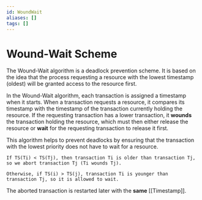 ```yaml
---
id: WoundWait
aliases: []
tags: []
---
```


# Wound-Wait Scheme

The Wound-Wait algorithm is a deadlock prevention scheme. It is based on the idea that the process requesting a resource with the lowest timestamp (oldest) will be granted access to the resource first.

In the Wound-Wait algorithm, each transaction is assigned a timestamp when it starts. When a transaction requests a resource, it compares its timestamp with the timestamp of the transaction currently holding the resource. If the requesting transaction has a lower transaction, it **wounds** the transaction holding the resource, which must then either release the resource or **wait** for the requesting transaction to release it first.

This algorithm helps to prevent deadlocks by ensuring that the transaction with the lowest priority does not have to wait for a resource.

``` 
If TS(Ti) < TS(Tj), then transaction Ti is older than transaction Tj, so we abort transaction Tj (Ti wounds Tj).

Otherwise, if TS(i) > TS(j), transaction Ti is younger than transaction Tj, so it is allowed to wait. 
```

The aborted transaction is restarted later with the **same** [[Timestamp]].
